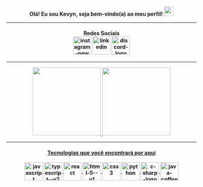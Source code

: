 
<h4 align="center">
Olá! Eu sou Kevyn, seja bem-vindo(a) ao meu perfil! <img src="https://media.giphy.com/media/hvRJCLFzcasrR4ia7z/giphy.gif" width="25px">
<hr>
  <div> 
 <div align="center">
  <h4 align="center"> Redes Sociais
  <br>
  <a href="https://www.instagram.com/pkeviyn/" target="_blank"><img align="center" width="48" height="48" src="https://img.icons8.com/fluency/48/000000/instagram-new.png" alt="instagram-new"/></a>
  <a href="https://www.linkedin.com/in/kevyindev" target="_blank"><img align="center" width="48" height="48" src="https://img.icons8.com/color/48/000000/linkedin.png" alt="linkedin"/></a>
  <a href="https://discord.gg/kevyn" target="_blank"><img align="center" width="48" height="48" src="https://img.icons8.com/color/48/000000/discord-logo.png" alt="discord-logo"/></a>
</div>
  <hr>
 <div>
<div align="center">
  <a href="https://github.com/kevyindev">
  <img height="180em" src="https://github-readme-stats.vercel.app/api?username=kevyindev&show_icons=true&theme=dracula&include_all_commits=true&count_private=true"/>
  <img height="180em" src="https://github-readme-stats.vercel.app/api/top-langs/?username=kevyindev&layout=compact&langs_count=7&theme=dracula"/>
</div>
  <hr>
  <h4 align="center">
Tecnologias que você encontrará por aqui
<div style="display: inline_block"><br>
  <img align="center" width="48" height="48" src="https://img.icons8.com/fluency/48/000000/javascript.png" alt="javascript"/>
  <img align="center" width="48" height="48" src="https://img.icons8.com/fluency/48/typescript--v2.png" alt="typescript--v2"/>
  <img align="center" width="48" height="48" src="https://img.icons8.com/officel/48/000000/react.png" alt="react"/>
  <img align="center" width="48" height="48" src="https://img.icons8.com/color/48/000000/html-5--v1.png" alt="html-5--v1"/>
  <img align="center" width="48" height="48" src="https://img.icons8.com/color/48/000000/css3.png" alt="css3"/>
  <img align="center" width="48" height="48" src="https://img.icons8.com/fluency/48/000000/python.png" alt="python"/>
  <img align="center" width="48" height="48" src="https://img.icons8.com/color/48/000000/c-sharp-logo.png" alt="c-sharp-logo"/>
  <img align="center" width="48" height="48" src="https://img.icons8.com/fluency/48/000000/java-coffee-cup-logo.png" alt="java-coffee-cup-logo"/>
</div>
